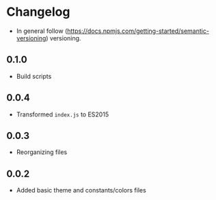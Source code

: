 # Changelog

* In general follow (https://docs.npmjs.com/getting-started/semantic-versioning) versioning.
## <next>

## 0.1.0
* Build scripts

## 0.0.4
* Transformed `index.js` to ES2015

## 0.0.3
* Reorganizing files 

## 0.0.2
* Added basic theme and constants/colors files
